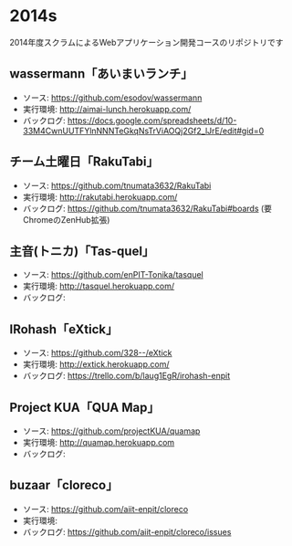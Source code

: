 2014s
=====

2014年度スクラムによるWebアプリケーション開発コースのリポジトリです


## wassermann「あいまいランチ」
* ソース: https://github.com/esodov/wassermann
* 実行環境: http://aimai-lunch.herokuapp.com/
* バックログ: https://docs.google.com/spreadsheets/d/10-33M4CwnUUTFYlnNNNTeGkqNsTrViAOQj2Gf2_lJrE/edit#gid=0

## チーム土曜日「RakuTabi」
* ソース: https://github.com/tnumata3632/RakuTabi
* 実行環境: http://rakutabi.herokuapp.com/
* バックログ: https://github.com/tnumata3632/RakuTabi#boards (要ChromeのZenHub拡張)

## 主音(トニカ)「Tas-quel」
* ソース: https://github.com/enPIT-Tonika/tasquel
* 実行環境: http://tasquel.herokuapp.com/
* バックログ:

## IRohash「eXtick」
* ソース: https://github.com/328--/eXtick
* 実行環境: http://extick.herokuapp.com/
* バックログ: https://trello.com/b/laug1EgR/irohash-enpit

## Project KUA「QUA Map」
* ソース: https://github.com/projectKUA/quamap
* 実行環境: http://quamap.herokuapp.com
* バックログ:

## buzaar「cloreco」
* ソース: https://github.com/aiit-enpit/cloreco
* 実行環境:
* バックログ: https://github.com/aiit-enpit/cloreco/issues
